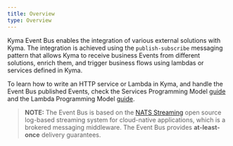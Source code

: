 ```yaml
---
title: Overview
type: Overview
---
```


Kyma Event Bus enables the integration of various external solutions with Kyma. The integration is achieved using the `publish-subscribe` messaging pattern that allows Kyma to receive business Events from different solutions, enrich them, and trigger business flows using lambdas or services defined in Kyma.

To learn how to write an HTTP service or Lambda in Kyma, and handle the Event Bus published Events, check the Services Programming Model [guide](013-service-programming-model.md) and the Lambda Programming Model [guide](../../serverless/docs/035-programming-model.md).

> **NOTE:** The Event Bus is based on the [NATS Streaming](https://github.com/nats-io/nats-streaming-server/releases) open source log-based streaming system for cloud-native applications, which is a brokered messaging middleware. The Event Bus provides **at-least-once** delivery guarantees.
